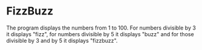 # FizzBuzz
The program displays the numbers from 1 to 100. For numbers divisible by 3 it displays "fizz", for numbers divisible by 5 it displays "buzz" and for those divisible by 3 and by 5 it displays "fizzbuzz".

